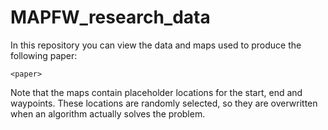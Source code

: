 # MAPFW_research_data
In this repository you can view the data and maps used to produce the following paper: 

`<paper>`

Note that the maps contain placeholder locations for the start, end and waypoints. These locations are randomly selected, so they are overwritten when an algorithm actually solves the problem.
